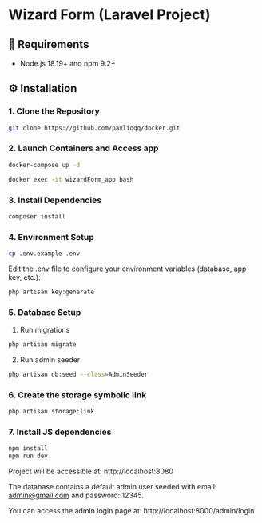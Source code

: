 # Wizard Form (Laravel Project)

## 🧰 Requirements

- Node.js 18.19+ and npm 9.2+


## ⚙️ Installation

### 1. Clone the Repository

```bash
git clone https://github.com/pavliqqq/docker.git
```

### 2. Launch Containers and Access app

```bash
docker-compose up -d
```

```bash
docker exec -it wizardForm_app bash
```

### 3. Install Dependencies

```bash
composer install
```

### 4. Environment Setup

```bash
cp .env.example .env
```
Edit the .env file to configure your environment variables (database, app key, etc.):

```bash
php artisan key:generate
```

### 5. Database Setup

1) Run migrations

```bash
php artisan migrate
```

2) Run admin seeder

```bash
php artisan db:seed --class=AdminSeeder
```

### 6. Create the storage symbolic link

```bash
php artisan storage:link
```

### 7. Install JS dependencies

```bash
npm install
npm run dev
```


Project will be accessible at:
http://localhost:8080


The database contains a default admin user seeded 
with email: admin@gmail.com and password: 12345.

You can access the admin login page at:
http://localhost:8000/admin/login
